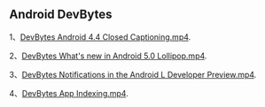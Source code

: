 ## Android DevBytes 

1、[DevBytes Android 4.4 Closed Captioning.mp4](http://pan.baidu.com/s/1i389gRN).

2、[DevBytes What's new in Android 5.0 Lollipop.mp4](http://pan.baidu.com/s/1qWI4mW8).

3、[DevBytes Notifications in the Android L Developer Preview.mp4](http://pan.baidu.com/s/1ntBiNwt).

4、[DevBytes App Indexing.mp4](http://pan.baidu.com/s/1mgMaqbm).